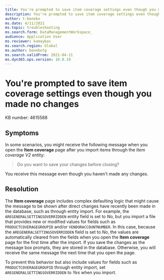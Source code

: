 ```yaml
---
title: You're prompted to save item coverage settings even though you made no changes
description: You're prompted to save item coverage settings even though you made no changes.
author: t-benebo
ms.date: 4/11/2021
ms.topic: troubleshooting
ms.search.form: DataManagementWorkspace_
audience: Application User
ms.reviewer: kamaybac
ms.search.region: Global
ms.author: benebotg
ms.search.validFrom: 2021-04-11
ms.dyn365.ops.version: 10.0.19
---
```


# You're prompted to save item coverage settings even though you made no changes

KB number: 4615588

## Symptoms

In some scenarios, you might receive the following message when you open the **Item coverage** page after you import items through the *Item coverage V2* entity:

> Do you want to save your changes before closing?

You receive this message even though you haven't made any changes.

## Resolution

The **Item coverage** page includes complex defaulting logic that might cause the message to be shown after direct changes have recently been made in the database, such as through entity import. For example, the `AREGENERALSETTINGSOVERRIDDEN` entity field is set to *No*, but you import a file that provides new or modified values for fields such as `PRODUCTCOVERAGEGROUPID` and/or `VENDORACCOUNTNUMBER`. In this case, because the `AREGENERALSETTINGSOVERRIDDEN` field is set to *No*, the values are automatically cleared from the fields when you open the **Item coverage** page for the first time after the import. If you save the changes as the message box prompts, they are stored in the database. Otherwise, you will receive the same message the next time that you open the page.

To prevent this behavior but also include values for fields such as `PRODUCTCOVERAGEGROUPID` through entity import, set `AREGENERALSETTINGSOVERRIDDEN` to *Yes* when you import.
